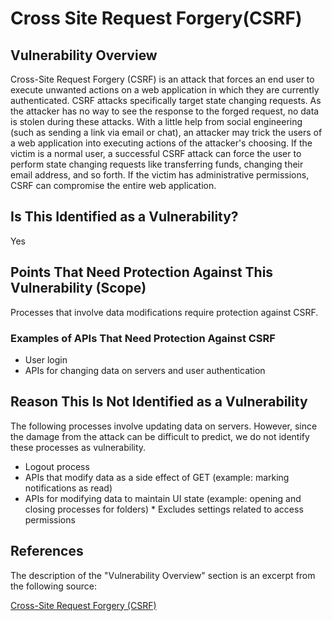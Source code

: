 Cross Site Request Forgery(CSRF)
====

## Vulnerability Overview
Cross-Site Request Forgery (CSRF) is an attack that forces an end user to execute unwanted actions on a web application in which they are currently authenticated. CSRF attacks specifically target state changing requests. As the attacker has no way to see the response to the forged request, no data is stolen during these attacks. With a little help from social engineering (such as sending a link via email or chat), an attacker may trick the users of a web application into executing actions of the attacker's choosing. If the victim is a normal user, a successful CSRF attack can force the user to perform state changing requests like transferring funds, changing their email address, and so forth. If the victim has administrative permissions, CSRF can compromise the entire web application.

## Is This Identified as a Vulnerability?
Yes

## Points That Need Protection Against This Vulnerability (Scope)
Processes that involve data modifications require protection against CSRF.

### Examples of APIs That Need Protection Against CSRF
* User login
* APIs for changing data on servers and user authentication

## Reason This Is Not Identified as a Vulnerability
The following processes involve updating data on servers. However, since the damage from the attack can be difficult to predict, we do not identify these processes as vulnerability.

* Logout process
* APIs that modify data as a side effect of GET (example: marking notifications as read)
* APIs for modifying data to maintain UI state (example: opening and closing processes for folders) * Excludes settings related to access permissions

## References
The description of the "Vulnerability Overview" section is an excerpt from the following source:

[Cross-Site Request Forgery (CSRF)](https://www.owasp.org/index.php/Cross-Site_Request_Forgery_(CSRF))
